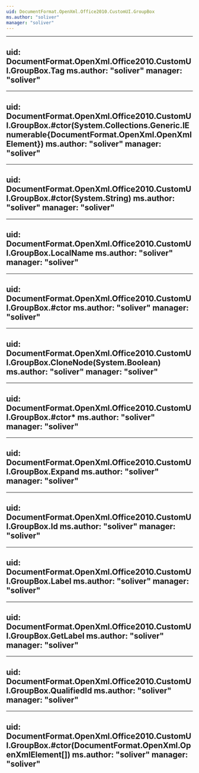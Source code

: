 ```yaml
---
uid: DocumentFormat.OpenXml.Office2010.CustomUI.GroupBox
ms.author: "soliver"
manager: "soliver"
---
```


---
uid: DocumentFormat.OpenXml.Office2010.CustomUI.GroupBox.Tag
ms.author: "soliver"
manager: "soliver"
---

---
uid: DocumentFormat.OpenXml.Office2010.CustomUI.GroupBox.#ctor(System.Collections.Generic.IEnumerable{DocumentFormat.OpenXml.OpenXmlElement})
ms.author: "soliver"
manager: "soliver"
---

---
uid: DocumentFormat.OpenXml.Office2010.CustomUI.GroupBox.#ctor(System.String)
ms.author: "soliver"
manager: "soliver"
---

---
uid: DocumentFormat.OpenXml.Office2010.CustomUI.GroupBox.LocalName
ms.author: "soliver"
manager: "soliver"
---

---
uid: DocumentFormat.OpenXml.Office2010.CustomUI.GroupBox.#ctor
ms.author: "soliver"
manager: "soliver"
---

---
uid: DocumentFormat.OpenXml.Office2010.CustomUI.GroupBox.CloneNode(System.Boolean)
ms.author: "soliver"
manager: "soliver"
---

---
uid: DocumentFormat.OpenXml.Office2010.CustomUI.GroupBox.#ctor*
ms.author: "soliver"
manager: "soliver"
---

---
uid: DocumentFormat.OpenXml.Office2010.CustomUI.GroupBox.Expand
ms.author: "soliver"
manager: "soliver"
---

---
uid: DocumentFormat.OpenXml.Office2010.CustomUI.GroupBox.Id
ms.author: "soliver"
manager: "soliver"
---

---
uid: DocumentFormat.OpenXml.Office2010.CustomUI.GroupBox.Label
ms.author: "soliver"
manager: "soliver"
---

---
uid: DocumentFormat.OpenXml.Office2010.CustomUI.GroupBox.GetLabel
ms.author: "soliver"
manager: "soliver"
---

---
uid: DocumentFormat.OpenXml.Office2010.CustomUI.GroupBox.QualifiedId
ms.author: "soliver"
manager: "soliver"
---

---
uid: DocumentFormat.OpenXml.Office2010.CustomUI.GroupBox.#ctor(DocumentFormat.OpenXml.OpenXmlElement[])
ms.author: "soliver"
manager: "soliver"
---
